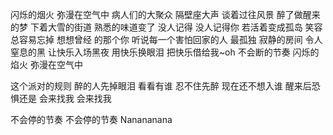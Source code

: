 闪烁的烟火 弥漫在空气中
病人们的大聚众
隔壁座大声 谈着过往风景
醉了做醒来的梦
下着大雪的街道 熟悉的味道变了
没人记得 没人记得你
若活着变成孤岛 笑容总容易忘掉
想想曾经 的那个你
听说每一个害怕回家的人 最孤独
寂静的房间 令人窒息的黑
让快乐入场黑夜
用快乐换眼泪
把快乐借给我~oh
不会断的节奏
闪烁的焰火 弥漫在空气中

这个派对的规则 醉的人先掉眼泪
看看有谁 忍不住先醉
现在还不想入谁 醒来后恐惧还是
会来找我 会来找我

不会停的节奏
不会停的节奏
Nanananana
